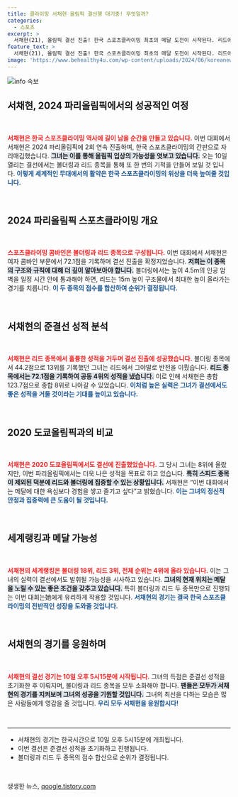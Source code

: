 ```yaml
---
title: 클라이밍 서채현 올림픽 결선행 대기중! 무엇일까?
categories:
  - 스포츠
excerpt: >
  서채현(21), 올림픽 결선 진출! 한국 스포츠클라이밍 최초의 메달 도전이 시작된다. 리드에서 뛰어난 성적을 기록한 그는 2020 도쿄올림픽보다 더 높은 목표를 향해 나아간다. 10일 결전을 앞두고 기대가 모아진다.
feature_text: >
  서채현(21), 올림픽 결선 진출! 한국 스포츠클라이밍 최초의 메달 도전이 시작된다. 리드에서 뛰어난 성적을 기록한 그는 2020 도쿄올림픽보다 더 높은 목표를 향해 나아간다. 10일 결전을 앞두고 기대가 모아진다.
image: 'https://www.behealthy4u.com/wp-content/uploads/2024/06/koreanews.jpg'
---
```


<p><img src="https://www.behealthy4u.com/wp-content/uploads/2024/06/koreanews.jpg" alt="info 속보" /></p>

<h2 data-ke-size="size26">서채현, 2024 파리올림픽에서의 성공적인 여정</h2>  

<p data-ke-size="size16">&nbsp;</p>

<p><b><span style="color: #ee2323;">서채현은 한국 스포츠클라이밍 역사에 길이 남을 순간을 만들고 있습니다.</span></b> 이번 대회에서 서채현은 2024 파리올림픽에 2회 연속 진출하며, 한국 스포츠클라이밍의 간판으로 자리매김했습니다. <b><span style="background-color: #21538527;">그녀는 이를 통해 올림픽 입상의 가능성을 엿보고 있습니다.</span></b> 오는 10일 열리는 결선에서는 볼더링과 리드 종목을 통해 또 한 번의 기적을 만들어 보일 것 입니다. <b><span style="color: #1a5490;">이렇게 세계적인 무대에서의 활약은 한국 스포츠클라이밍의 위상을 더욱 높여줄 것입니다.</span></b></p>

<p data-ke-size="size16">&nbsp;</p>

<h2 data-ke-size="size26">2024 파리올림픽 스포츠클라이밍 개요</h2>

<p data-ke-size="size16">&nbsp;</p>

<p><b><span style="color: #ee2323;">스포츠클라이밍 콤바인은 볼더링과 리드 종목으로 구성됩니다.</span></b> 이번 대회에서 서채현은 여자 콤바인 부문에서 72.1점을 기록하며 결선 진출을 확정지었습니다. <b><span style="background-color: #21538527;">저희는 이 종목의 구조와 규칙에 대해 더 깊이 알아보아야 합니다.</span></b> 볼더링에서는 높이 4.5m의 인공 암벽을 일정 시간 안에 통과해야 하면, 리드는 15m 높이 구조물에서 최대한 높이 올라가는 경기를 치릅니다. <b><span style="color: #1a5490;">이 두 종목의 점수를 합산하여 순위가 결정됩니다.</span></b></p>

<p data-ke-size="size16">&nbsp;</p>

<h2 data-ke-size="size26">서채현의 준결선 성적 분석</h2>

<p data-ke-size="size16">&nbsp;</p>

<p><b><span style="color: #ee2323;">서채현은 리드 종목에서 훌륭한 성적을 거두며 결선 진출에 성공했습니다.</span></b> 볼더링 종목에서 44.2점으로 13위를 기록했던 그녀는 리드에서 그야말로 반전을 이뤘습니다. <b><span style="background-color: #21538527;">리드 종목에서는 72.1점을 기록하여 공동 4위의 성적을 냈습니다.</span></b> 이로 인해 서채현은 총합 123.7점으로 종합 8위로 나아갈 수 있었습니다. <b><span style="color: #1a5490;">이처럼 높은 실력은 그녀가 결선에서도 좋은 성적을 거둘 것이라는 기대를 높이고 있습니다.</span></b></p>

<p data-ke-size="size16">&nbsp;</p>

<h2 data-ke-size="size26">2020 도쿄올림픽과의 비교</h2>

<p data-ke-size="size16">&nbsp;</p>

<p><b><span style="color: #ee2323;">서채현은 2020 도쿄올림픽에서도 결선에 진출했었습니다.</span></b> 그 당시 그녀는 8위에 올랐지만, 이번 파리올림픽에서는 더욱 나은 성적을 목표로 하고 있습니다. <b><span style="background-color: #21538527;">특히 스피드 종목이 제외된 덕분에 리드와 볼더링에 집중할 수 있는 상황입니다.</span></b> 서채현은 “이번 대회에서는 메달에 대한 욕심보다 경험을 쌓고 즐기고 싶다”고 밝혔습니다. <b><span style="color: #1a5490;">이는 그녀의 정신적 안정과 집중력에 큰 도움이 될 것입니다.</span></b></p>

<p data-ke-size="size16">&nbsp;</p>

<h2 data-ke-size="size26">세계랭킹과 메달 가능성</h2>

<p data-ke-size="size16">&nbsp;</p>

<p><b><span style="color: #ee2323;">서채현의 세계랭킹은 볼더링 18위, 리드 3위, 전체 순위는 4위에 올라 있습니다.</span></b> 이는 그녀의 실력이 결선에서도 발휘될 가능성을 시사하고 있습니다. <b><span style="background-color: #21538527;">그녀의 현재 위치는 메달을 노릴 수 있는 좋은 조건을 갖추고 있습니다.</span></b> 특히 볼더링과 리드 두 종목만으로 진행되는 이번 대회는她에게 유리하게 작용할 것입니다. <b><span style="color: #1a5490;">서채현의 경기는 결국 한국 스포츠클라이밍의 전반적인 성장을 도와줄 것입니다.</span></b></p>

<p data-ke-size="size16">&nbsp;</p>

<h2 data-ke-size="size26">서채현의 경기를 응원하며</h2>

<p data-ke-size="size16">&nbsp;</p>

<p><b><span style="color: #ee2323;">서채현의 결선 경기는 10일 오후 5시15분에 시작됩니다.</span></b> 그녀의 득점은 준결선 성적을 초기화한 후 이뤄지며, 볼더링과 리드 종목을 모두 소화해야 합니다. <b><span style="background-color: #21538527;">팬들은 모두가 서채현의 경기를 지켜보며 그녀의 성공을 기원할 것입니다.</span></b> 그녀의 최선을 다하는 모습은 많은 사람들에게 영감을 줄 것입니다. <b><span style="color: #1a5490;">우리 모두 서채현을 응원합시다!</span></b></p>

<p data-ke-size="size16">&nbsp;</p>

<hr style="height: 3px; border-width: 0; color: #aaa; background-color: #aaa;">

<ul>
<li>서채현의 경기는 한국시간으로 10일 오후 5시15분에 개최됩니다.</li>
<li>이번 결선은 준결선 성적을 초기화하고 진행됩니다.</li>
<li>볼더링과 리드 두 종목의 점수 합산으로 순위가 결정됩니다.</li>
</ul>

<p data-ke-size="size16">&nbsp;</p>
생생한 뉴스, <a href="https://qoogle.tistory.com" rel="dofollow">qoogle.tistory.com</a>



